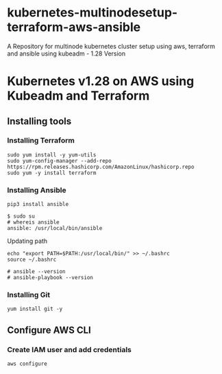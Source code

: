 # kubernetes-multinodesetup-terraform-aws-ansible
A Repository for multinode kubernetes cluster setup using aws, terraform and ansible using kubeadm - 1.28 Version
# Kubernetes v1.28 on AWS using Kubeadm and Terraform

## Installing tools

### Installing Terraform
```
sudo yum install -y yum-utils
sudo yum-config-manager --add-repo https://rpm.releases.hashicorp.com/AmazonLinux/hashicorp.repo
sudo yum -y install terraform
```
### Installing Ansible
```
pip3 install ansible
```
```
$ sudo su
# whereis ansible
ansible: /usr/local/bin/ansible
```
Updating path
```
echo "export PATH=$PATH:/usr/local/bin/" >> ~/.bashrc
source ~/.bashrc
```
```
# ansible --version
# ansible-playbook --version
```
### Installing Git
```
yum install git -y
```

## Configure AWS CLI
### Create IAM user and add credentials
```
aws configure
```

